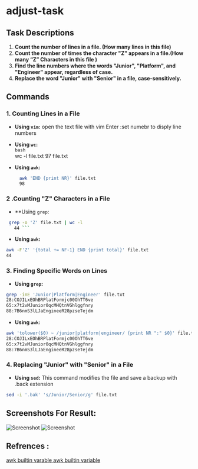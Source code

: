 # adjust-task

## Task Descriptions

1. **Count the number of lines in a file. (How many lines in this file)**
2. **Count the number of times the character "Z" appears in a file.(How many “Z” Characters in this file )**
3. **Find the line numbers where the words "Junior", "Platform", and "Engineer" appear, regardless of case.**
4. **Replace the word "Junior" with "Senior" in a file, case-sensitively.** 

## Commands

### 1. Counting Lines in a File 
 - **Using `vim`:**  open the text file with vim Enter :set numebr to disply line numbers 

 - **Using `wc`:**  
 ```bash```  
   wc -l file.txt 
     97 file.txt
 - **Using `awk`:** 
 ```bash 
      awk 'END {print NR}' file.txt 
      98
 ```      
 ### 2 .Counting "Z" Characters in a File 
 - **Using `grep`: 
 ```bash 
  grep -o 'Z' file.txt | wc -l 
    44 ``` 
 ```
 - **Using `awk`:**
 ```bash 
 awk -F'Z' '{total += NF-1} END {print total}' file.txt
 44
```
### 3. Finding Specific Words on Lines
 - **Using `grep`:**  
 ```bash 
 grep -inE 'Junior|Platform|Engineer' file.txt
28:COJILxEOhBRPlatFormjc00OhTT6ve
65:x7t2vMJunior0qcMHQtnVGhlggfnry
88:7B6nmS3lLJaEngineeR28pzseTejdm
 ```
 - **Using `awk`:** 
 ```bash 
 awk 'tolower($0) ~ /junior|platform|engineer/ {print NR ":" $0}' file.txt 
 28:COJILxEOhBRPlatFormjc00OhTT6ve
65:x7t2vMJunior0qcMHQtnVGhlggfnry
88:7B6nmS3lLJaEngineeR28pzseTejdm
``` 
### 4. Replacing "Junior" with "Senior" in a File 
- **Using `sed`:** 
This command modifies the file and save a backup with .back extension 
```bash 
sed -i '.bak' 's/Junior/Senior/g' file.txt 
```
## Screenshots For Result: 
![Screenshot](./adjust-task/Screenshot1.png)
![Screenshot](./adjust-task/Screenshot2.png)

## Refrences : 
[awk builtin varable ](https://stackoverflow.com/questions/39895734/awk-built-in-variable-nf "awk NF")
[awk builtin variable](https://www.oreilly.com/library/view/effective-awk-programming/0596000707/ch04.html " awk tolower")
